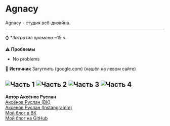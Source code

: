 # Agnacy
 Agnacy - студия веб-дизайна.

---
⌚ **Затратил времени*
~15 ч.

⚠ **Проблемы**
- No problems

📌 **Источник**
Загуглить (google.com) (нашёл на левом сайте)

![Часть 1](https://sun9-3.userapi.com/c855536/v855536579/13bea8/PwbT1IP36KA.jpg)
![Часть 2](https://sun9-56.userapi.com/c855536/v855536579/13beb1/HEEWp0-L5gA.jpg)
![Часть 3]()
![Часть 4]()
---
**Автор Аксёнов Руслан**   
[Аксёнов Руслан (ВК)](https://vk.com/akseonov_ru)  
[Аксёнов Руслан (Instangramm)](https://www.instagram.com/akseonov.ru/)  
[Мой блог в ВК](https://vk.com/axeonov04)  
[Мой блог на GitHub](https://github.com/Akseonov-ru)  
